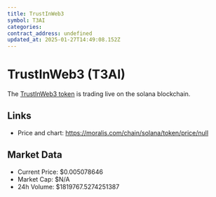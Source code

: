 ```yaml
---
title: TrustInWeb3
symbol: T3AI
categories: 
contract_address: undefined
updated_at: 2025-01-27T14:49:08.152Z
---
```


# TrustInWeb3 (T3AI)
The [TrustInWeb3 token](https://moralis.com/chain/solana/token/price/null) is trading live on the solana blockchain.

## Links
- Price and chart: https://moralis.com/chain/solana/token/price/null

## Market Data
- Current Price: $0.005078646
- Market Cap: $N/A
- 24h Volume: $1819767.5274251387
